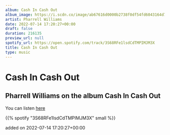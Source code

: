 ```yaml
---
album: Cash In Cash Out
album_image: https://i.scdn.co/image/ab67616d0000b2738f0df54fd6043164d7c07ae3
artist: Pharrell Williams
date: 2022-07-14 17:20:27+00:00
draft: false
duration: 216135
preview_url: null
spotify_url: https://open.spotify.com/track/3S68RFe1lsdCdTMPIMJM3X
title: Cash In Cash Out
type: music
---
```



# Cash In Cash Out

## Pharrell Williams on the album Cash In Cash Out

You can listen [here](https://open.spotify.com/track/3S68RFe1lsdCdTMPIMJM3X)

{{% spotify "3S68RFe1lsdCdTMPIMJM3X" small %}}

added on 2022-07-14 17:20:27+00:00